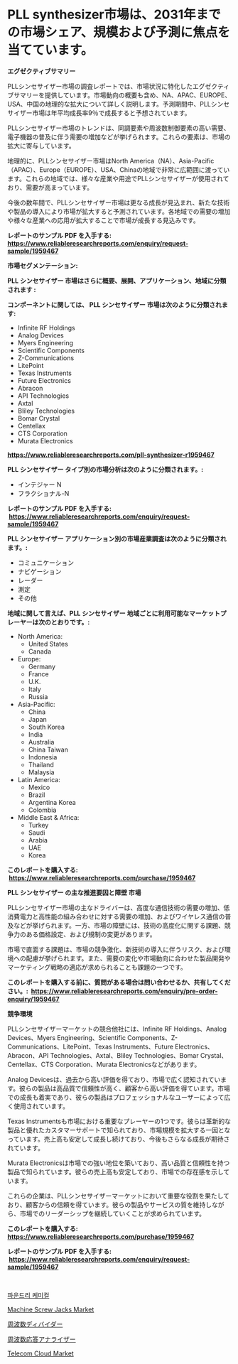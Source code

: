 <p><h1>PLL synthesizer市場は、2031年までの市場シェア、規模および予測に焦点を当てています。</h1></p><p><strong>エグゼクティブサマリー</strong></p>
<p><p>PLLシンセサイザー市場の調査レポートでは、市場状況に特化したエグゼクティブサマリーを提供しています。市場動向の概要も含め、NA、APAC、EUROPE、USA、中国の地理的な拡大について詳しく説明します。予測期間中、PLLシンセサイザー市場は年平均成長率9％で成長すると予想されています。 </p><p>PLLシンセサイザー市場のトレンドは、同調要素や周波数制御要素の高い需要、電子機器の普及に伴う需要の増加などが挙げられます。これらの要素は、市場の拡大に寄与しています。 </p><p>地理的に、PLLシンセサイザー市場はNorth America（NA）、Asia-Pacific（APAC）、Europe（EUROPE）、USA、Chinaの地域で非常に広範囲に渡っています。これらの地域では、様々な産業や用途でPLLシンセサイザーが使用されており、需要が高まっています。 </p><p>今後の数年間で、PLLシンセサイザー市場は更なる成長が見込まれ、新たな技術や製品の導入により市場が拡大すると予測されています。各地域での需要の増加や様々な産業への応用が拡大することで市場が成長する見込みです。</p></p>
<p><strong>レポートのサンプル PDF を入手する: <a href="https://www.reliableresearchreports.com/enquiry/request-sample/1959467">https://www.reliableresearchreports.com/enquiry/request-sample/1959467</a></strong></p>
<p><strong>市場セグメンテーション:</strong></p>
<p><strong> PLL シンセサイザー 市場はさらに概要、展開、アプリケーション、地域に分類されます :</strong></p>
<p><strong>コンポーネントに関しては、 PLL シンセサイザー 市場は次のように分類されます: &nbsp;</strong></p>
<p><ul><li>Infinite RF Holdings</li><li>Analog Devices</li><li>Myers Engineering</li><li>Scientific Components</li><li>Z-Communications</li><li>LitePoint</li><li>Texas Instruments</li><li>Future Electronics</li><li>Abracon</li><li>API Technologies</li><li>Axtal</li><li>Bliley Technologies</li><li>Bomar Crystal</li><li>Centellax</li><li>CTS Corporation</li><li>Murata Electronics</li></ul></p>
<p><strong><a href="https://www.reliableresearchreports.com/pll-synthesizer-r1959467">https://www.reliableresearchreports.com/pll-synthesizer-r1959467</a></strong></p>
<p><strong> PLL シンセサイザー タイプ別の市場分析は次のように分類されます。:</strong></p>
<p><ul><li>インテジャー N</li><li>フラクショナル-N</li></ul></p>
<p><strong>レポートのサンプル PDF を入手する: &nbsp;<a href="https://www.reliableresearchreports.com/enquiry/request-sample/1959467">https://www.reliableresearchreports.com/enquiry/request-sample/1959467</a></strong></p>
<p><strong> PLL シンセサイザー アプリケーション別の市場産業調査は次のように分類されます。:</strong></p>
<p><ul><li>コミュニケーション</li><li>ナビゲーション</li><li>レーダー</li><li>測定</li><li>その他</li></ul></p>
<p><strong>地域に関して言えば、PLL シンセサイザー 地域ごとに利用可能なマーケットプレーヤーは次のとおりです。:</strong></p>
<p><ul>
    <li>
        North America:
        <ul>
            <li>United States</li>
            <li>Canada</li>
        </ul>
    </li>
    <li>
        Europe:
        <ul>
            <li>Germany</li>
            <li>France</li>
            <li>U.K.</li>
            <li>Italy</li>
            <li>Russia</li>
        </ul>
    </li>
    <li>
        Asia-Pacific:
        <ul>
            <li>China</li>
            <li>Japan</li>
            <li>South Korea</li>
            <li>India</li>
            <li>Australia</li>
            <li>China Taiwan</li>
            <li>Indonesia</li>
            <li>Thailand</li>
            <li>Malaysia</li>
        </ul>
    </li>
    <li>
        Latin America:
        <ul>
            <li>Mexico</li>
            <li>Brazil</li>
            <li>Argentina Korea</li>
            <li>Colombia</li>
        </ul>
    </li>
    <li>
        Middle East & Africa:
        <ul>
            <li>Turkey</li>
            <li>Saudi</li>
            <li>Arabia</li>
            <li>UAE</li>
            <li>Korea</li>
        </ul>
    </li>
    </ul></p>
<p><strong>このレポートを購入する: &nbsp;<a href="https://www.reliableresearchreports.com/purchase/1959467">https://www.reliableresearchreports.com/purchase/1959467</a></strong></p>
<p><strong>PLL シンセサイザー の主な推進要因と障壁 市場</strong></p>
<p><p>PLLシンセサイザー市場の主なドライバーは、高度な通信技術の需要の増加、低消費電力と高性能の組み合わせに対する需要の増加、およびワイヤレス通信の普及などが挙げられます。一方、市場の障壁には、技術の高度化に関する課題、競争力のある価格設定、および規制の変更があります。</p><p>市場で直面する課題は、市場の競争激化、新技術の導入に伴うリスク、および環境への配慮が挙げられます。また、需要の変化や市場動向に合わせた製品開発やマーケティング戦略の適応が求められることも課題の一つです。</p></p>
<p><strong>このレポートを購入する前に、質問がある場合は問い合わせるか、共有してください。:&nbsp; <a href="https://www.reliableresearchreports.com/enquiry/pre-order-enquiry/1959467">https://www.reliableresearchreports.com/enquiry/pre-order-enquiry/1959467</a></strong></p>
<p><strong>競争環境</strong></p>
<p><p>PLLシンセサイザーマーケットの競合他社には、Infinite RF Holdings、Analog Devices、Myers Engineering、Scientific Components、Z-Communications、LitePoint、Texas Instruments、Future Electronics、Abracon、API Technologies、Axtal、Bliley Technologies、Bomar Crystal、Centellax、CTS Corporation、Murata Electronicsなどがあります。</p><p>Analog Devicesは、過去から高い評価を得ており、市場で広く認知されています。彼らの製品は高品質で信頼性が高く、顧客から高い評価を得ています。市場での成長も着実であり、彼らの製品はプロフェッショナルなユーザーによって広く使用されています。</p><p>Texas Instrumentsも市場における重要なプレーヤーの1つです。彼らは革新的な製品と優れたカスタマーサポートで知られており、市場規模を拡大する一因となっています。売上高も安定して成長し続けており、今後もさらなる成長が期待されています。</p><p>Murata Electronicsは市場での強い地位を築いており、高い品質と信頼性を持つ製品で知られています。彼らの売上高も安定しており、市場での存在感を示しています。</p><p>これらの企業は、PLLシンセサイザーマーケットにおいて重要な役割を果たしており、顧客からの信頼を得ています。彼らの製品やサービスの質を維持しながら、市場でのリーダーシップを継続していくことが求められています。</p></p>
<p><strong>このレポートを購入する: &nbsp; <a href="https://www.reliableresearchreports.com/purchase/1959467">https://www.reliableresearchreports.com/purchase/1959467</a></strong></p>
<p><strong>レポートのサンプル PDF を入手する: &nbsp;<a href="https://www.reliableresearchreports.com/enquiry/request-sample/1959467">https://www.reliableresearchreports.com/enquiry/request-sample/1959467</a></strong><strong></strong></p>
<p>&nbsp;</p>
<p><p><a href="https://github.com/JackieFauhey9089475/Market-Research-Report-List-1/blob/main/834405818474.md">파운드리 케미컬</a></p><p><a href="https://view.publitas.com/reportprime-1/machine-screw-jacks-market-research-report-forecasted-for-period-from-2024-2031-by-market-type-market-application-and-region/">Machine Screw Jacks Market</a></p><p><a href="https://github.com/AaronVargas43/Market-Research-Report-List-1/blob/main/432294420232.md">周波数ディバイダー</a></p><p><a href="https://github.com/oqoeusbvpadwjs08/Market-Research-Report-List-1/blob/main/610960520231.md">周波数応答アナライザー</a></p><p><a href="https://github.com/gdfhhhj/Market-Research-Report-List-4/blob/main/telecom-cloud-market.md">Telecom Cloud Market</a></p></p>